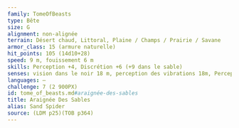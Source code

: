 ```yaml
---
family: TomeOfBeasts
type: Bête
size: G
alignment: non-alignée
terrain: Désert chaud, Littoral, Plaine / Champs / Prairie / Savane
armor_class: 15 (armure naturelle)
hit_points: 105 (14d10+28)
speed: 9 m, fouissement 6 m
skills: Perception +4, Discrétion +6 (+9 dans le sable)
senses: vision dans le noir 18 m, perception des vibrations 18m, Perception passive 14
languages: —
challenge: 7 (2 900PX)
id: tome_of_beasts.md#araignée-des-sables
title: Araignée Des Sables
alias: Sand Spider
source: (LDM p25)(TOB p364)
---
```



